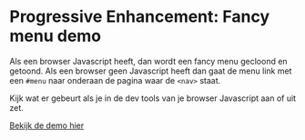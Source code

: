 # Progressive Enhancement: Fancy menu demo

Als een browser Javascript heeft, dan wordt een fancy menu gecloond en getoond. Als een browser geen Javascript heeft dan gaat de menu link met een `#menu` naar onderaan de pagina waar de `<nav>` staat.

Kijk wat er gebeurt als je in de dev tools van je browser Javascript aan of uit zet.

[Bekijk de demo hier](https://cmda-minor-web.github.io/browser-technologies-2021/examples/PEmenu/)
